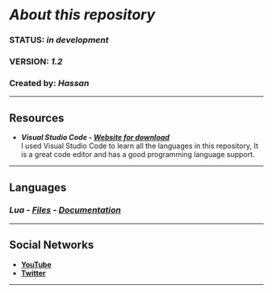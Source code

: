 # ***About this repository***

### **STATUS: _in development_**
### **VERSION: _1.2_**
### **Created by: _Hassan_**

------------------

## **Resources**
* ***Visual Studio Code - [Website for download](https://code.visualstudio.com)***  
I used Visual Studio Code to learn all the languages ​​in this repository, It is a great code editor and has a good programming language support.

------------------

## **Languages**
### ***Lua - [Files](Languages/Lua/) - [Documentation](https://www.lua.org/)***

------------------

## **Social Networks**
* **[YouTube](https://www.youtube.com/channel/UCA-lKzMkAvGGHxlAvMZZifQ)**
* **[Twitter](https://twitter.com/Hassan_pls)**

------------------


